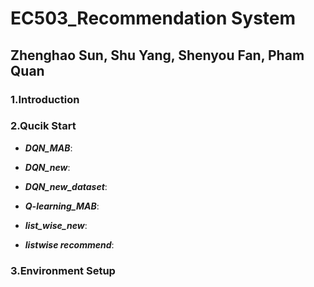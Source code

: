  # EC503_Recommendation System

 ## Zhenghao Sun, Shu Yang, Shenyou Fan, Pham Quan

 ### 1.Introduction


 ### 2.Qucik Start
 - ***DQN_MAB***:  

 - ***DQN_new***:   

 - ***DQN_new_dataset***:  

 - ***Q-learning_MAB***:  

 - ***list_wise_new***:  

 - ***listwise recommend***:  


 ### 3.Environment Setup
 
